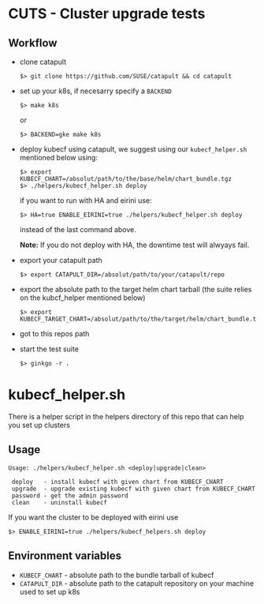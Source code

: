 # CUTS - Cluster upgrade tests

## Workflow

- clone catapult
  ```
  $> git clone https://github.com/SUSE/catapult && cd catapult
  ```
- set up your k8s, if necesarry specify a `BACKEND`
  ```
  $> make k8s
  ```
  or
  ```
  $> BACKEND=gke make k8s
  ```
- deploy kubecf using catapult, we suggest using our `kubecf_helper.sh` mentioned below using:
  ```
  $> export KUBECF_CHART=/absolut/path/to/the/base/helm/chart_bundle.tgz
  $> ./helpers/kubecf_helper.sh deploy
  ```
  if you want to run with HA and eirini use:
  ```
  $> HA=true ENABLE_EIRINI=true ./helpers/kubecf_helper.sh deploy
  ```
  instead of the last command above.

  **Note:** If you do not deploy with HA, the downtime test will alwyays fail.
- export your catapult path
  ```
  $> export CATAPULT_DIR=/absolut/path/to/your/catapult/repo
  ```
- export the absolute path to the target helm chart tarball (the suite relies on the kubcf_helper mentioned below)
  ```
  $> export KUBECF_TARGET_CHART=/absolut/path/to/the/target/helm/chart_bundle.tgz
  ```
- got to this repos path
- start the test suite
  ```
  $> ginkgo -r .
  ```

# kubecf_helper.sh

There is a helper script in the helpers directory of this repo that can help you set up clusters

## Usage

```
Usage: ./helpers/kubecf_helper.sh <deploy|upgrade|clean>

 deploy   - install kubecf with given chart from KUBECF_CHART
 upgrade  - upgrade existing kubecf with given chart from KUBECF_CHART
 password - get the admin password
 clean    - uninstall kubecf
```

If you want the cluster to be deployed with eirini use
```
$> ENABLE_EIRINI=true ./helpers/kubecf_helpers.sh deploy
```

## Environment variables

- `KUBECF_CHART` - absolute path to the bundle tarball of kubecf
- `CATAPULT_DIR` - absolute path to the catapult repository on your machine used to set up k8s
